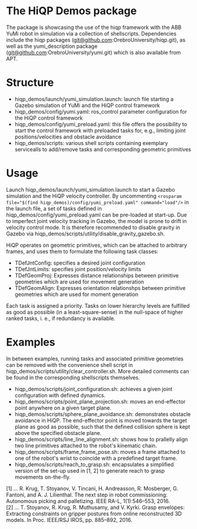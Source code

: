 # The HiQP Demos package 

The package is showcasing the use of the hiqp framework with the ABB YuMi robot in simulation via a collection of shellscripts. Dependencies include the hiqp packages (git@github.com:OrebroUniversity/hiqp.git), as well as the yumi_description package (git@github.com:OrebroUniversity/yumi.git) which is also available from APT.

# Structure

- hiqp_demos/launch/yumi_simulation.launch: launch file starting a Gazebo simulation of YuMi and the HiQP control framework
- hiqp_demos/config/yumi.yaml: ros_control parameter configuration for the HiQP control framework
- hiqp_demos/config/yumi_preload.yaml: this file offers the possibility to start the control framework with preloaded tasks for, e.g., limiting joint positions/velocities and obstacle avoidance
- hiqp_demos/scripts: various shell scripts containing exemplary servicealls to add/remove tasks and corresponding geometric primitives

# Usage

Launch hiqp_demos/launch/yumi_simulation.launch to start a Gazebo simulation and the HiQP velocity controller. By uncommenting ```<rosparam file="$(find hiqp_demos)/config/yumi_preload.yaml" command="load"/>``` in the launch file, a set of tasks defined in hiqp_demos/config/yumi_preload.yaml can be pre-loaded at start-up. Due to imperfect joint velocity tracking in Gazebo, the model is prone to drift in velocity control mode. It is therefore recommended to disable gravity in Gazebo via hiqp_demos/scripts/utility/disable_gravity_gazebo.sh. 

HiQP operates on geometric primitives, which can be attached to arbitrary frames, and uses them to formulate the following task classes:

- TDefJntConfig: specifies a desired joint configuration
- TDefJntLimits: specifies joint position/velocity limits
- TDefGeomProj: Expresses distance relationships between primitive geometries which are used for movement generation
- TDefGeomAlign: Expresses orientation relationshps between primitive geometries which are used for moment generation

Each task is assigned a priority. Tasks on lower hierarchy levels are fulfilled as good as possible (in a least-square-sense) in the null-space of higher ranked tasks, i. e., if redundancy is available. 

# Examples

In between examples, running tasks and associated primitive geometries can be removed with the convenience shell script in hiqp_demos/scripts/utility/clear_controller.sh. More detailed comments can be found in the corresponding shellscripts themselves. 

- hiqp_demos/scripts/joint_configuration.sh: achieves a given joint configuration with defined dynamics.
- hiqp_demos/scripts/point_plane_projection.sh: moves an end-effector point anywhere on a given target plane. 
- hiqp_demos/scripts/sphere_plane_avoidance.sh: demonstrates obstacle avoidance in HiQP. The end-effector point is moved towards the target plane as good as possible, such that the defined collision sphere is kept above the specified obstacle plane.
- hiqp_demos/scripts/line_line_alignment.sh: shows how to prallelly align two line primitives attached to the robot's kinematic chain.
- hiqp_demos/scripts/frame_frame_pose.sh: moves a frame attached to one of the robot's wrist to coincide with a predefined target frame.
- hiqp_demos/scripts/reach_to_grasp.sh: encapsulates a simplified version of the set-up used in [1, 2] to generate reach to grasp movements on-the-fly.

[1] ... R. Krug, T. Stoyanov, V. Tincani, H. Andreasson, R. Mosberger, G. Fantoni, and A. J. Lilienthal. The next step in robot commissioning: Autonomous picking and palletizing. IEEE RA-L, 1(1):546–553, 2016.
<br/>
[2] ... T. Stoyanov, R. Krug, R. Muthusamy, and V. Kyrki. Grasp envelopes: Extracting constraints on gripper postures from online reconstructed 3D models. In Proc. IEEE/RSJ IROS, pp. 885–892, 2016.
